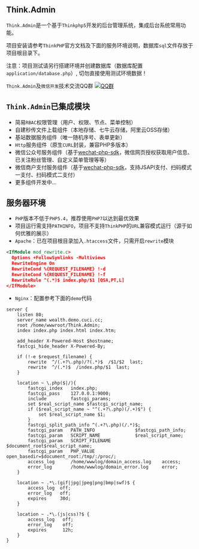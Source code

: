 Think.Admin
---

`Think.Admin`是一个基于`Thinkphp5`开发的后台管理系统，集成后台系统常用功能。

项目安装请参考`ThinkPHP`官方文档及下面的服务环境说明，数据库`sql`文件存放于项目根目录下。

注意：项目测试请另行搭建环境并创建数据库（数据库配置`application/database.php`）, 切勿直接使用测试环境数据！

`Think.Admin`及`微信开发`技术交流QQ群
[![QQ群](http://pub.idqqimg.com/wpa/images/group.png "QQ群")](http://shang.qq.com/wpa/qunwpa?idkey=ae25cf789dafbef62e50a980ffc31242f150bc61a61164458216dd98c411832a)

`Think.Admin`已集成模块
---
* 简易`RBAC`权限管理（用户、权限、节点、菜单控制）
* 自建秒传文件上载组件（本地存储、七牛云存储，阿里云OSS存储）
* 基站数据服务组件（唯一随机序号、表单更新）
* `Http`服务组件（原生`CURL`封装，兼容PHP多版本）
* 微信公众号服务组件（基于[wechat-php-sdk](https://github.com/zoujingli/wechat-php-sdk)，微信网页授权获取用户信息、已关注粉丝管理、自定义菜单管理等等）
* 微信商户支付服务组件（基于[wechat-php-sdk](https://github.com/zoujingli/wechat-php-sdk)，支持JSAPI支付、扫码模式一支付、扫码模式二支付）
* 更多组件开发中...


服务器环境
---
* `PHP`版本不低于`PHP5.4`，推荐使用`PHP7`以达到最优效果
* 项目运行需支持`PATHINFO`，项目不支持`ThinkPHP`的`URL`兼容模式运行（源于如何优雅的展示）
* `Apache`：已在项目根目录加入`.htaccess`文件，只需开启`rewrite`模块

```xml
<IfModule mod_rewrite.c>
  Options +FollowSymlinks -Multiviews
  RewriteEngine On
  RewriteCond %{REQUEST_FILENAME} !-d
  RewriteCond %{REQUEST_FILENAME} !-f
  RewriteRule ^(.*)$ index.php/$1 [QSA,PT,L]
</IfModule>
```

* `Nginx`：配置参考下面的`demo`代码

```
server {
	listen 80;
	server_name wealth.demo.cuci.cc;
	root /home/wwwroot/Think.Admin;
	index index.php index.html index.htm;
	
	add_header X-Powered-Host $hostname;
	fastcgi_hide_header X-Powered-By;
	
	if (!-e $request_filename) {
		rewrite  ^/(.+?\.php)/?(.*)$  /$1/$2  last;
		rewrite  ^/(.*)$  /index.php/$1  last;
	}
	
	location ~ \.php($|/){
		fastcgi_index   index.php;
		fastcgi_pass    127.0.0.1:9000;
		include         fastcgi_params;
		set $real_script_name $fastcgi_script_name;
		if ($real_script_name ~ "^(.+?\.php)(/.+)$") {
			set $real_script_name $1;
		}
		fastcgi_split_path_info ^(.+?\.php)(/.*)$;
		fastcgi_param   PATH_INFO               $fastcgi_path_info;
		fastcgi_param   SCRIPT_NAME             $real_script_name;
		fastcgi_param   SCRIPT_FILENAME         $document_root$real_script_name;
		fastcgi_param   PHP_VALUE               open_basedir=$document_root:/tmp/:/proc/;
		access_log      /home/wwwlog/domain_access.log    access;
		error_log       /home/wwwlog/domain_error.log     error;
	}
	
	location ~ .*\.(gif|jpg|jpeg|png|bmp|swf)$ {
		access_log  off;
		error_log   off;
		expires     30d;
	}
	
	location ~ .*\.(js|css)?$ {
		access_log   off;
		error_log    off;
		expires      12h;
	}
}
```
